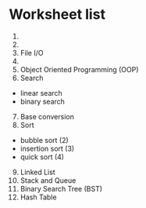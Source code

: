 # Worksheet list 

1. 
2. 
3. File I/O 
4. 
5. Object Oriented Programming (OOP) 
6. Search 
  - linear search 
  - binary search 
7. Base conversion 
8. Sort 
  - bubble sort (2) 
  - insertion sort (3) 
  - quick sort (4) 
9. Linked List 
10. Stack and Queue 
11. Binary Search Tree (BST) 
12. Hash Table 
